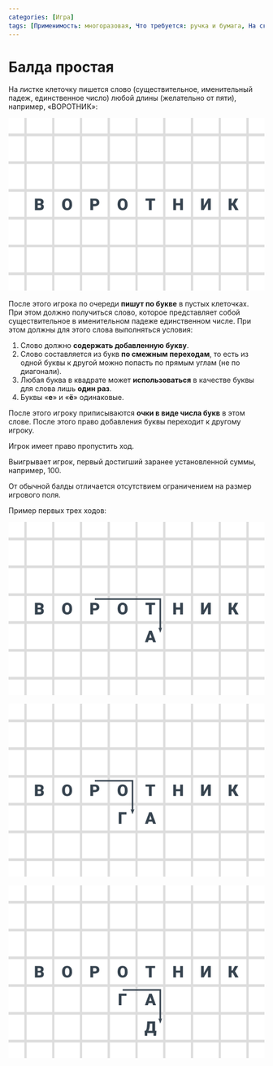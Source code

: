 ```yaml
---
categories: [Игра]
tags: [Применимость: многоразовая, Что требуется: ручка и бумага, На сколько людей рассчитано: 2, Подвижность: нет]
---
```


# Балда простая

На листке клеточку пишется слово (существительное, именительный падеж, единственное число) любой длины (желательно от пяти), например, «ВОРОТНИК»:

![Игровое поле игры](img/playing-field.svg)

После этого игрока по очереди **пишут по букве** в пустых клеточках. При этом должно получиться слово, которое представляет собой существительное в именительном падеже единственном числе. При этом должны для этого слова выполняться условия:

1. Слово должно **содержать добавленную букву**.
2. Слово составляется из букв **по смежным переходам**, то есть из одной буквы к другой можно попасть по прямым углам (не по диагонали).
3. Любая буква в квадрате может **использоваться** в качестве буквы для слова лишь **один раз**.
4. Буквы «**е**» и «**ё**» одинаковые.

После этого игроку приписываются **очки в виде числа букв** в этом слове. После этого право добавления буквы переходит к другому игроку.

Игрок имеет право пропустить ход.

Выигрывает игрок, первый достигший заранее установленной суммы, например, 100.

От обычной балды отличается отсутствием ограничением на размер игрового поля.

Пример первых трех ходов:

![Первый игрок составляет слово «РОТА» и получает 4 очка](img/play_01.svg)

![Второй игрок составляет слово «РОГ» и получает 3 очка](img/play_02.svg)

![Первый игрок составляет слово «ГАД» и получает 3 очка](img/play_03.svg)
